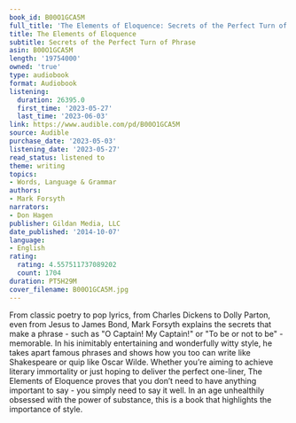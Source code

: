```yaml
---
book_id: B00O1GCA5M
full_title: 'The Elements of Eloquence: Secrets of the Perfect Turn of Phrase'
title: The Elements of Eloquence
subtitle: Secrets of the Perfect Turn of Phrase
asin: B00O1GCA5M
length: '19754000'
owned: 'true'
type: audiobook
format: Audiobook
listening:
  duration: 26395.0
  first_time: '2023-05-27'
  last_time: '2023-06-03'
link: https://www.audible.com/pd/B00O1GCA5M
source: Audible
purchase_date: '2023-05-03'
listening_date: '2023-05-27'
read_status: listened to
theme: writing
topics:
- Words, Language & Grammar
authors:
- Mark Forsyth
narrators:
- Don Hagen
publisher: Gildan Media, LLC
date_published: '2014-10-07'
language:
- English
rating:
  rating: 4.557511737089202
  count: 1704
duration: PT5H29M
cover_filename: B00O1GCA5M.jpg
---
```

From classic poetry to pop lyrics, from Charles Dickens to Dolly Parton, even from Jesus to James Bond, Mark Forsyth explains the secrets that make a phrase - such as "O Captain! My Captain!" or "To be or not to be" - memorable. In his inimitably entertaining and wonderfully witty style, he takes apart famous phrases and shows how you too can write like Shakespeare or quip like Oscar Wilde. Whether you’re aiming to achieve literary immortality or just hoping to deliver the perfect one-liner, The Elements of Eloquence proves that you don’t need to have anything important to say - you simply need to say it well. In an age unhealthily obsessed with the power of substance, this is a book that highlights the importance of style.

